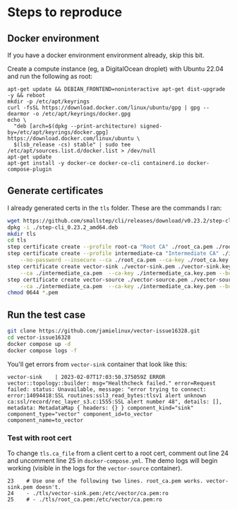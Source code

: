 # Steps to reproduce

## Docker environment

If you have a docker environment environment already, skip this bit.

Create a compute instance (eg, a DigitalOcean droplet) with Ubuntu 22.04 and
run the following as root:

```
apt-get update && DEBIAN_FRONTEND=noninteractive apt-get dist-upgrade -y && reboot
mkdir -p /etc/apt/keyrings
curl -fsSL https://download.docker.com/linux/ubuntu/gpg | gpg --dearmor -o /etc/apt/keyrings/docker.gpg
echo \
  "deb [arch=$(dpkg --print-architecture) signed-by=/etc/apt/keyrings/docker.gpg] https://download.docker.com/linux/ubuntu \
  $(lsb_release -cs) stable" | sudo tee /etc/apt/sources.list.d/docker.list > /dev/null
apt-get update
apt-get install -y docker-ce docker-ce-cli containerd.io docker-compose-plugin
```

## Generate certificates

I already generated certs in the `tls` folder. These are the commands I ran:

```bash
wget https://github.com/smallstep/cli/releases/download/v0.23.2/step-cli_0.23.2_amd64.deb
dpkg -i ./step-cli_0.23.2_amd64.deb
mkdir tls
cd tls
step certificate create --profile root-ca "Root CA" ./root_ca.pem ./root_ca.key.pem --no-password --insecure
step certificate create --profile intermediate-ca "Intermediate CA" ./intermediate_ca.pem ./intermediate_ca.key.pem \
    --no-password --insecure --ca ./root_ca.pem --ca-key ./root_ca.key.pem
step certificate create vector-sink ./vector-sink.pem ./vector-sink.key.pem --profile leaf --no-password --insecure \
    --ca ./intermediate_ca.pem  --ca-key ./intermediate_ca.key.pem --bundle
step certificate create vector-source ./vector-source.pem ./vector-source.key.pem --profile leaf --no-password --insecure \
    --ca ./intermediate_ca.pem  --ca-key ./intermediate_ca.key.pem --bundle
chmod 0644 *.pem
```

## Run the test case

```bash
git clone https://github.com/jamielinux/vector-issue16328.git
cd vector-issue16328
docker compose up -d
docker compose logs -f
```

You'll get errors from `vector-sink` container that look like this:

```
vector-sink    | 2023-02-07T17:03:50.375059Z ERROR vector::topology::builder: msg="Healthcheck failed." error=Request failed: status: Unavailable, message: "error trying to connect: error:14094418:SSL routines:ssl3_read_bytes:tlsv1 alert unknown ca:ssl/record/rec_layer_s3.c:1555:SSL alert number 48", details: [], metadata: MetadataMap { headers: {} } component_kind="sink" component_type="vector" component_id=to_vector component_name=to_vector
```

### Test with root cert

To change `tls.ca_file` from a client cert to a root cert, comment out line 24
and uncomment line 25 in `docker-compose.yml`. The demo logs will begin working
(visible in the logs for the `vector-source` container).

``` 
23    # Use one of the following two lines. root_ca.pem works. vector-sink.pem doesn't.
24    - ./tls/vector-sink.pem:/etc/vector/ca.pem:ro
25    # - ./tls/root_ca.pem:/etc/vector/ca.pem:ro
```
